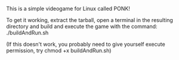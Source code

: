 This is a simple videogame for Linux called PONK!

To get it working, extract the tarball, open a terminal in the resulting directory and build and execute the game with the command: ./buildAndRun.sh

(If this doesn't work, you probably need to give yourself execute permission, try chmod +x buildAndRun.sh)
